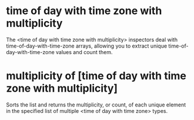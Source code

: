 # time of day with time zone with multiplicity

The &lt;time of day with time zone with multiplicity&gt; inspectors deal with time-of-day-with-time-zone arrays, allowing you to extract unique time-of-day-with-time-zone values and count them.

# multiplicity of [time of day with time zone with multiplicity]

Sorts the list and returns the multiplicity, or count, of each unique element in the specified list of multiple &lt;time of day with time zone&gt; types.
